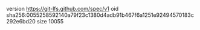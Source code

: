 version https://git-lfs.github.com/spec/v1
oid sha256:0055258592140a79f23c1380d4adb91b467f6a1251e92494570183c292e6bd20
size 10055
